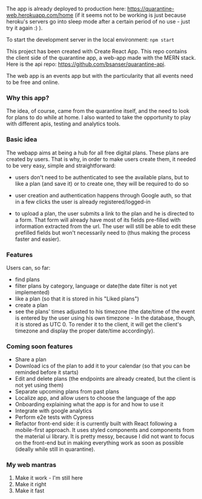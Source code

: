 The app is already deployed to production here: https://quarantine-web.herokuapp.com/home (if it seems not to be working is just because heroku's servers go into sleep mode after a certain period of no use - just try it again :) ).

To start the development server in the local environment: ```npm start```

This project has been created with Create React App. This repo contains the client side of the quarantine app, a web-app made with the MERN stack. Here is the api repo: https://github.com/bsanser/quarantine-api.

The web app is an events app but with the particularity that all events need to be free and online. 


### Why this app? ###

The idea, of course, came from the quarantine itself, and the need to look for plans to do while at home. I also wanted to take the opportunity to play with different apis, testing and analytics tools.


### Basic idea ###

The webapp aims at being a hub for all free digital plans. These plans are created by users. That is why, in order to make users create them, it needed to be very easy, simple and straightforward: 

- users don't need to be authenticated to see the available plans, but to like a plan (and save it) or to create one, they will be required to do so

- user creation and authentication happens through Google auth, so that in a few clicks the user is already registered/logged-in

- to upload a plan, the user submits a link to the plan and he is directed to a form. That form will already have most of its fields pre-filled with information extracted from the url. The user will still be able to edit these prefilled fields but won't necessarily need to (thus making the process faster and easier).

### Features ###

Users can, so far:
- find plans
- filter plans by category, language or date(the date filter is not yet implemented)
- like a plan (so that it is stored in his "Liked plans")
- create a plan
- see the plans' times adjusted to his timezone (the date/time of the event is entered by the user using his own timezone - In the database, though, it is stored as UTC 0. To render it to the client, it will get the client's timezone and display the proper date/time accordingly).

### Coming soon features ###
- Share a plan
- Download ics of the plan to add it to your calendar (so that you can be reminded before it starts)
- Edit and delete plans (the endpoints are already created, but the client is not yet using them)
- Separate upcoming plans from past plans
- Localize app, and allow users to choose the language of the app
- Onboarding explaining what the app is for and how to use it
- Integrate with google analytics
- Perform e2e tests with Cypress
- Refactor front-end side: it is currently built with React following a mobile-first approach. It uses styled components
 and components from the material ui library. It is pretty messy, because I did not want to focus on the front-end but in making everything work as soon as possible (ideally while still in quarantine).
 
 ### My web mantras ###
 1) Make it work - I'm still here
 2) Make it right
 3) Make it fast

